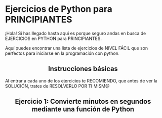 <h1>Ejercicios de Python para PRINCIPIANTES</h1>

<p>¡Hola! Si has llegado hasta aquí es porque seguro andas en busca de EJERCICIOS en PYTHON para PRINCIPIANTES.</p>

<p>Aquí puedes encontrar una lista de ejercicios de NIVEL FÁCIL que son perfectos para iniciarse en la programación con python.</p>

<center><h2>Instrucciones básicas</h2></center>

<p>Al entrar a cada uno de los ejercicios te RECOMIENDO, que antes de ver la SOLUCIÓN, trates de RESOLVERLO POR TI MISM@</p>

<center><h2>Ejercicio 1: Convierte minutos en segundos mediante una función de Python</h2></center>
